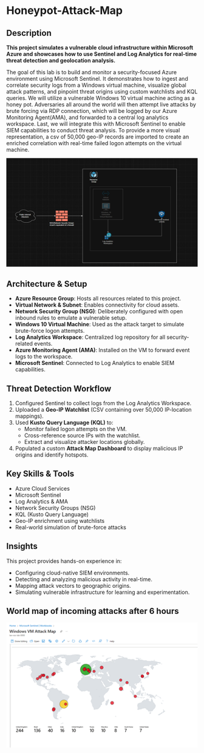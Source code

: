 # Honeypot-Attack-Map

## Description

<b>This project simulates a vulnerable cloud infrastructure within Microsoft Azure and showcases how to use Sentinel and Log Analytics for real-time threat detection and geolocation analysis.</b>

The goal of this lab is to build and monitor a security-focused Azure environment using Microsoft Sentinel. It demonstrates how to ingest and correlate security logs from a Windows virtual machine, visualize global attack patterns, and pinpoint threat origins using custom watchlists and KQL queries. We will utilize a vulnerable Windows 10 virtual machine acting as a honey pot. Adversaries all around the world will then attempt live attacks by brute forcing via RDP connection, which will be logged by our Azure Monitoring Agent(AMA), and forwarded to a central log analytics workspace. Last, we will integrate this with Microsoft Sentinel to enable SIEM capabilities to conduct threat analysis. To provide a more visual representation, a csv of 50,000 geo-IP records are imported to create an enriched correlation with real-time failed logon attempts on the virtual machine. 

![image alt](https://github.com/KennethyLiang/Honeypot-Attack-Map/blob/5dce31979dd4b07581c6d288f05415db6c73891c/Project%20Layout.png)

## Architecture & Setup

- **Azure Resource Group**: Hosts all resources related to this project.
- **Virtual Network & Subnet**: Enables connectivity for cloud assets.
- **Network Security Group (NSG)**: Deliberately configured with open inbound rules to emulate a vulnerable setup.
- **Windows 10 Virtual Machine**: Used as the attack target to simulate brute-force logon attempts.
- **Log Analytics Workspace**: Centralized log repository for all security-related events.
- **Azure Monitoring Agent (AMA)**: Installed on the VM to forward event logs to the workspace.
- **Microsoft Sentinel**: Connected to Log Analytics to enable SIEM capabilities.

## Threat Detection Workflow

1. Configured Sentinel to collect logs from the Log Analytics Workspace.
2. Uploaded a **Geo-IP Watchlist** (CSV containing over 50,000 IP-location mappings).
3. Used **Kusto Query Language (KQL)** to:
   - Monitor failed logon attempts on the VM.
   - Cross-reference source IPs with the watchlist.
   - Extract and visualize attacker locations globally.
4. Populated a custom **Attack Map Dashboard** to display malicious IP origins and identify hotspots.

## Key Skills & Tools

- Azure Cloud Services  
- Microsoft Sentinel  
- Log Analytics & AMA  
- Network Security Groups (NSG)  
- KQL (Kusto Query Language)  
- Geo-IP enrichment using watchlists  
- Real-world simulation of brute-force attacks  

## Insights

This project provides hands-on experience in:
- Configuring cloud-native SIEM environments.
- Detecting and analyzing malicious activity in real-time.
- Mapping attack vectors to geographic origins.
- Simulating vulnerable infrastructure for learning and experimentation.

## World map of incoming attacks after 6 hours
![image alt](https://github.com/KennethyLiang/Honeypot-Attack-Map/blob/7fabbc3a0f046a13d522687febeaeacea3f93d18/Attack%20Map.png)
